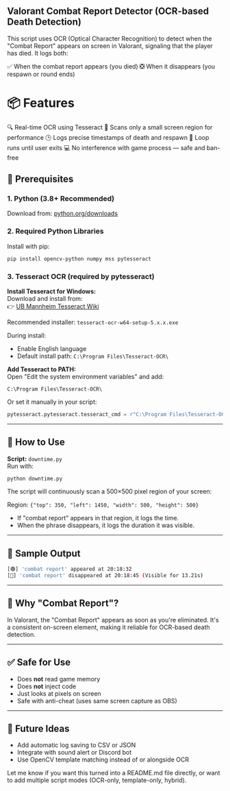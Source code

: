 ## Valorant Combat Report Detector (OCR-based Death Detection)
This script uses OCR (Optical Character Recognition) to detect when the "Combat Report" appears on screen in Valorant, signaling that the player has died. It logs both:

✅ When the combat report appears (you died)
❎ When it disappears (you respawn or round ends)

# 📦 Features
🔍 Real-time OCR using Tesseract
🎯 Scans only a small screen region for performance
🕒 Logs precise timestamps of death and respawn
🔁 Loop runs until user exits
💻 No interference with game process — safe and ban-free
## 🧰 Prerequisites

### 1. Python (3.8+ Recommended)
Download from: [python.org/downloads](https://www.python.org/downloads/)

### 2. Required Python Libraries
Install with pip:
```bash
pip install opencv-python numpy mss pytesseract
```

### 3. Tesseract OCR (required by pytesseract)
**Install Tesseract for Windows:**  
Download and install from:  
👉 [UB Mannheim Tesseract Wiki](https://github.com/UB-Mannheim/tesseract/wiki)

Recommended installer: `tesseract-ocr-w64-setup-5.x.x.exe`

During install:
- Enable English language
- Default install path: `C:\Program Files\Tesseract-OCR\`

**Add Tesseract to PATH:**  
Open "Edit the system environment variables" and add:
```
C:\Program Files\Tesseract-OCR\
```
Or set it manually in your script:
```python
pytesseract.pytesseract.tesseract_cmd = r"C:\Program Files\Tesseract-OCR\tesseract.exe"
```

---

## 🚀 How to Use

**Script:** `downtime.py`  
Run with:
```bash
python downtime.py
```
The script will continuously scan a 500×500 pixel region of your screen:

Region: `{"top": 350, "left": 1450, "width": 500, "height": 500}`

- If "combat report" appears in that region, it logs the time.
- When the phrase disappears, it logs the duration it was visible.

---

## 🧪 Sample Output
```bash
[🟢] 'combat report' appeared at 20:18:32
[🔴] 'combat report' disappeared at 20:18:45 (Visible for 13.21s)
```

---

## 🧠 Why "Combat Report"?

In Valorant, the "Combat Report" appears as soon as you're eliminated. It's a consistent on-screen element, making it reliable for OCR-based death detection.

---

## ✅ Safe for Use

- Does **not** read game memory
- Does **not** inject code
- Just looks at pixels on screen
- Safe with anti-cheat (uses same screen capture as OBS)

---

## 📌 Future Ideas

- Add automatic log saving to CSV or JSON
- Integrate with sound alert or Discord bot
- Use OpenCV template matching instead of or alongside OCR

Let me know if you want this turned into a README.md file directly, or want to add multiple script modes (OCR-only, template-only, hybrid).

